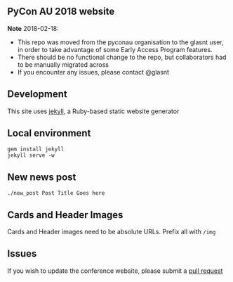## PyCon AU 2018 website

**Note** 2018-02-18: 
 * This repo was moved from the pyconau organisation to the glasnt user, in order to take advantage of some Early Access Program features. 
 * There should be no functional change to the repo, but collaborators had to be manually migrated across
 * If you encounter any issues, please contact @glasnt


## Development 

This site uses [jekyll](https://jekyllrb.com/), a Ruby-based static website generator

## Local environment

``` shell
gem install jekyll
jekyll serve -w
```

## New news post

```shell
./new_post Post Title Goes here
```

## Cards and Header Images

Cards and Header images need to be absolute URLs. Prefix all with `/img`


## Issues

If you wish to update the conference website, please submit a [pull request](https://help.github.com/articles/about-pull-requests/)
